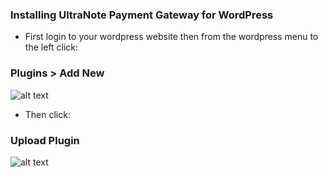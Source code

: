 ### Installing UltraNote Payment Gateway for WordPress

- First login to your wordpress website then from the wordpress menu to the left click:

### Plugins > Add New

![alt text](https://www.ultranote.org/wp-content/uploads/2019/04/add_new.png)

- Then click:

### Upload Plugin

![alt text](https://www.ultranote.org/wp-content/uploads/2019/04/upload.png)


